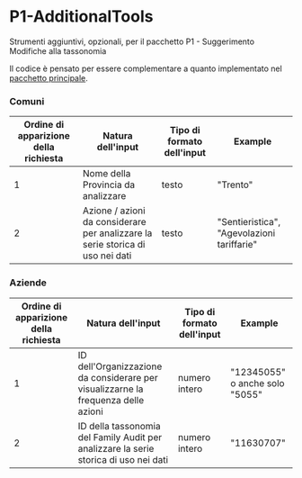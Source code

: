 # P1-AdditionalTools
Strumenti aggiuntivi, opzionali, per il pacchetto P1 - Suggerimento Modifiche alla tassonomia

Il codice è pensato per essere complementare a quanto implementato nel [pacchetto principale](https://github.com/FluveFV/P1-SuggerimentoModificheTassonomia).

### Comuni
|Ordine di apparizione della richiesta|Natura dell'input|Tipo di formato dell'input|Example|
| -|---|---|---|
|1|Nome della Provincia da analizzare|testo|"Trento"|
|2|Azione / azioni da considerare per analizzare la serie storica di uso nei dati|testo|"Sentieristica", "Agevolazioni tariffarie"|


### Aziende
|Ordine di apparizione della richiesta|Natura dell'input|Tipo di formato dell'input|Example|
| -|---|---|---|
|1|ID dell'Organizzazione da considerare per visualizzarne la frequenza delle azioni|numero intero|"12345055" o anche solo "5055"|
|2|ID della tassonomia del Family Audit per analizzare la serie storica di uso nei dati|numero intero|"11630707"|
